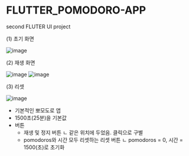 # FLUTTER_POMODORO-APP
second FLUTER UI project

(1) 초기 화면

![image](https://github.com/user-attachments/assets/8f644cee-8b5b-47fb-88f5-2a46445451d1)

(2) 재생 화면

![image](https://github.com/user-attachments/assets/80583510-71fe-4745-96a8-671706e93a33) ![image](https://github.com/user-attachments/assets/389ad5c8-551b-48dc-8ae8-926e7ac292f9)

(3) 리셋

![image](https://github.com/user-attachments/assets/87b6a62c-fc4a-466e-beae-6a77b27dc755)


- 기본적인 뽀모도로 앱
- 1500초(25분)을 기본값
- 버튼
    - 재생 및 정지 버튼
      ㄴ 같은 위치에 두었음. 클릭으로 구별
    - pomodoros와 시간 모두 리셋하는 리셋 버튼
      ㄴ pomodoros =  0, 시간 = 1500(초)로 초기화

